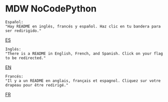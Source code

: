 # MDW NoCodePython

    Español:
    "Hay README en inglés, francés y español. Haz clic en tu bandera para ser redirigido."
[ES](https://github.com/mdwcoder/NoCodePython/blob/main/Doc/README_ES.MD)

    Inglés:
    "There is a README in English, French, and Spanish. Click on your flag to be redirected."
[EN](https://github.com/mdwcoder/NoCodePython/blob/main/Doc/README_EN.MD)

    Francés:
    "Il y a un README en anglais, français et espagnol. Cliquez sur votre drapeau pour être redirigé."
[FR](https://github.com/mdwcoder/NoCodePython/blob/main/Doc/README_FR.MD)

